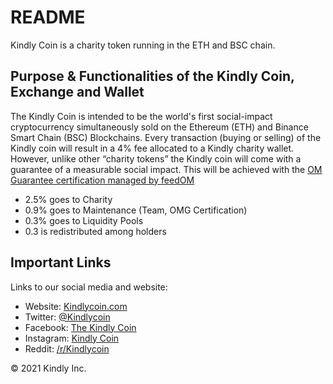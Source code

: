 # README #

Kindly Coin is a charity token running in the ETH and BSC chain. 

## Purpose & Functionalities of the Kindly Coin, Exchange and Wallet

The Kindly Coin is intended to be the world's first social-impact cryptocurrency simultaneously sold on the Ethereum (ETH) and Binance Smart Chain (BSC) Blockchains. Every transaction (buying or selling) of the Kindly coin will result in a 4% fee allocated to a Kindly charity wallet. However, unlike other “charity tokens” the Kindly coin will come with a guarantee of a measurable social impact. This will be achieved with the [OM Guarantee certification managed by feedOM](https://omguarantee.com/)

* 2.5% goes to Charity
* 0.9% goes to Maintenance (Team, OMG Certification)
* 0.3% goes to Liquidity Pools
* 0.3 is redistributed among holders

## Important Links

Links to our social media and website:

* Website: [Kindlycoin.com](https://kindlycoin.com)
* Twitter: [@Kindlycoin](https://twitter.com/kindlycoin/)
* Facebook: [The Kindly Coin](https://www.facebook.com/thekindlycoin/)
* Instagram: [Kindly Coin](https://instagram.com/kindlycoin/)
* Reddit: [/r/Kindlycoin](https://www.reddit.com/r/kindlycoin/)

© 2021 Kindly Inc.
